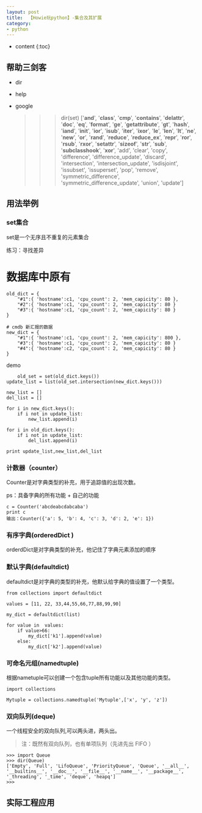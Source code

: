 ```yaml
---
layout: post
title:  【Howie玩python】-集合及其扩展
category: 
- python  
---
```


* content
{:toc}


## 帮助三剑客  

- dir  
- help  
- google

    >>> dir(set)
    ['__and__', '__class__', '__cmp__', '__contains__', '__delattr__', '__doc__', '__eq__', '__format__', '__ge__', '__getattribute__', '__gt__', '__hash__', '__iand__', '__init__', '__ior__', '__isub__', '__iter__', '__ixor__', '__le__', '__len__', '__lt__', '__ne__', '__new__', '__or__', '__rand__', '__reduce__', '__reduce_ex__', '__repr__', '__ror__', '__rsub__', '__rxor__', '__setattr__', '__sizeof__', '__str__', '__sub__', '__subclasshook__', '__xor__', 'add', 'clear', 'copy', 'difference', 'difference_update', 'discard', 'intersection', 'intersection_update', 'isdisjoint', 'issubset', 'issuperset', 'pop', 'remove', 'symmetric_difference', 'symmetric_difference_update', 'union', 'update']

## 用法举例  

### set集合

set是一个无序且不重复的元素集合

练习：寻找差异
# 数据库中原有
   
    old_dict = {
        "#1":{ 'hostname':c1, 'cpu_count': 2, 'mem_capicity': 80 },
        "#2":{ 'hostname':c1, 'cpu_count': 2, 'mem_capicity': 80 }
        "#3":{ 'hostname':c1, 'cpu_count': 2, 'mem_capicity': 80 }
    }
     
    # cmdb 新汇报的数据
    new_dict = {
        "#1":{ 'hostname':c1, 'cpu_count': 2, 'mem_capicity': 800 },
        "#3":{ 'hostname':c1, 'cpu_count': 2, 'mem_capicity': 80 }
        "#4":{ 'hostname':c2, 'cpu_count': 2, 'mem_capicity': 80 }
    }

demo

        old_set = set(old_dict.keys())
    update_list = list(old_set.intersection(new_dict.keys()))

    new_list = []
    del_list = []

    for i in new_dict.keys():
        if i not in update_list:
            new_list.append(i)

    for i in old_dict.keys():
        if i not in update_list:
            del_list.append(i)

    print update_list,new_list,del_list


### 计数器（counter）

Counter是对字典类型的补充，用于追踪值的出现次数。

ps：具备字典的所有功能 + 自己的功能

    c = Counter('abcdeabcdabcaba')
    print c
    输出：Counter({'a': 5, 'b': 4, 'c': 3, 'd': 2, 'e': 1})

### 有序字典(orderedDict )

orderdDict是对字典类型的补充，他记住了字典元素添加的顺序

### 默认字典(defaultdict) 
defaultdict是对字典的类型的补充，他默认给字典的值设置了一个类型。

    from collections import defaultdict

    values = [11, 22, 33,44,55,66,77,88,99,90]

    my_dict = defaultdict(list)

    for value in  values:
        if value>66:
            my_dict['k1'].append(value)
        else:
            my_dict['k2'].append(value)

### 可命名元组(namedtuple) 

根据nametuple可以创建一个包含tuple所有功能以及其他功能的类型。

    import collections
     
    Mytuple = collections.namedtuple('Mytuple',['x', 'y', 'z'])


### 双向队列(deque)

一个线程安全的双向队列,可以两头进，两头出。

> 注：既然有双向队列，也有单项队列（先进先出 FIFO ）

    >>> import Queue
    >>> dir(Queue)
    ['Empty', 'Full', 'LifoQueue', 'PriorityQueue', 'Queue', '__all__', '__builtins__', '__doc__', '__file__', '__name__', '__package__', '_threading', '_time', 'deque', 'heapq']
    >>> 

## 实际工程应用  